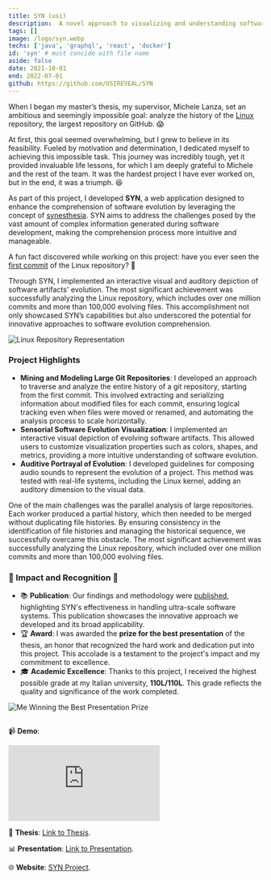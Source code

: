 ```yaml
---
title: SYN (usi)
description:  A novel approach to visualizing and understanding software evolution using interactive visual depictions and auditive portrayals.
tags: []
image: /logo/syn.webp
techs: ['java', 'graphql', 'react', 'docker']
id: 'syn' # must concide with file name
aside: false
date: 2021-10-01
end: 2022-07-01
github: https://github.com/USIREVEAL/SYN
---
```



When I began my master’s thesis, my supervisor, Michele Lanza, set an ambitious and seemingly impossible goal: analyze the history of the [Linux](https://github.com/torvalds/linux) repository, the largest repository on GitHub. 😱

At first, this goal seemed overwhelming, but I grew to believe in its feasibility. Fueled by motivation and determination, I dedicated myself to achieving this impossible task. This journey was incredibly tough, yet it provided invaluable life lessons, for which I am deeply grateful to Michele and the rest of the team. It was the hardest project I have ever worked on, but in the end, it was a triumph. 😆

As part of this project, I developed **SYN**, a web application designed to enhance the comprehension of software evolution by leveraging the concept of [synesthesia](https://en.wikipedia.org/wiki/Synesthesia). SYN aims to address the challenges posed by the vast amount of complex information generated during software development, making the comprehension process more intuitive and manageable.

A fun fact discovered while working on this project: have you ever seen the [first commit](https://github.com/torvalds/linux/commit/1da177e4c3f41524e886b7f1b8a0c1fc7321cac2) of the Linux repository? 👀 

Through SYN, I implemented an interactive visual and auditory depiction of software artifacts' evolution. The most significant achievement was successfully analyzing the Linux repository, which includes over one million commits and more than 100,000 evolving files. This accomplishment not only showcased SYN’s capabilities but also underscored the potential for innovative approaches to software evolution comprehension.

![Linux Repository Representation](/img/syn-linux.webp)

### Project Highlights

- **Mining and Modeling Large Git Repositories**: I developed an approach to traverse and analyze the entire history of a git repository, starting from the first commit. This involved extracting and serializing information about modified files for each commit, ensuring logical tracking even when files were moved or renamed, and automating the analysis process to scale horizontally.
- **Sensorial Software Evolution Visualization**: I implemented an interactive visual depiction of evolving software artifacts. This allowed users to customize visualization properties such as colors, shapes, and metrics, providing a more intuitive understanding of software evolution.
- **Auditive Portrayal of Evolution**: I developed guidelines for composing audio sounds to represent the evolution of a project. This method was tested with real-life systems, including the Linux kernel, adding an auditory dimension to the visual data.

One of the main challenges was the parallel analysis of large repositories. Each worker produced a partial history, which then needed to be merged without duplicating file histories. By ensuring consistency in the identification of file histories and managing the historical sequence, we successfully overcame this obstacle. The most significant achievement was successfully analyzing the Linux repository, which included over one million commits and more than 100,000 evolving files.

### 🌟 Impact and Recognition 🌟

- 📚 **Publication**: Our findings and methodology were [published](https://ieeexplore.ieee.org/document/10174050), highlighting SYN's effectiveness in handling ultra-scale software systems. This publication showcases the innovative approach we developed and its broad applicability.
- 🏆 **Award**: I was awarded the **prize for the best presentation** of the thesis, an honor that recognized the hard work and dedication put into this project. This accolade is a testament to the project's impact and my commitment to excellence.
- 🎓 **Academic Excellence**: Thanks to this project, I received the highest possible grade at my Italian university, **110L/110L**. This grade reflects the quality and significance of the work completed.


![Me Winning the Best Presentation Prize](/img/syn-award.webp)

## 
📹 **Demo**:
<iframe src="https://www.youtube.com/embed/YXytmPp48_E" title="SYN // Tool Demo @ ICPC 2023" frameborder="0" allow="accelerometer; autoplay; clipboard-write; encrypted-media; gyroscope; picture-in-picture; web-share" referrerpolicy="strict-origin-when-cross-origin" allowfullscreen></iframe>

📄 **Thesis**: [Link to Thesis](/doc/syn-thesis.pdf).

📊 **Presentation**: [Link to Presentation](/doc/syn-presentation.pdf).

🌐 **Website**: [SYN Project](https://syn.si.usi.ch/web/index.html).